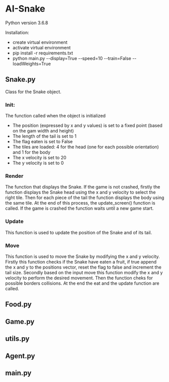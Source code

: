 # AI-Snake
Python version 3.6.8

Installation:
- create virtual environment
- activate virtual environment
- pip install -r requirements.txt 
- python main.py --display=True --speed=10 --train=False --loadWeights=True

## Snake.py
Class for the Snake object. 

### Init:
The function called when the object is initialized

- The position (expressed by x and y values) is set to a fixed point (based on the gam width and height)
-  The length of the tail is set to 1
- The flag eaten is set to False
- The tiles are loaded: 4 for the head (one for each possible orientation) and 1 for the body
- The x velocity is set to 20
- The y velocity is set to 0

### Render
The function that displays the Snake. If the game is not crashed, firstly the function displays the Snake head using the x and y velocity to select the right tile. Then for each piece of the tail the function displays the body using the same tile. At the end of this process, the update_screen() function is called. If the game is crashed the function waits until a new game start.

### Update
This function is used to update the position of the Snake and of its tail.

### Move
This function is used to move the Snake by modifying the x and y velocity. Firstly this function checks if the Snake have eaten a fruit, if true append the x and y to the positions vector, reset the flag to false and increment the tail size. Secondly based on the input move this function modify the x and y velocity to perform the desired movement. Then the function cheks for possible borders collisions. At the end the eat and the update function are called.

## Food.py

## Game.py
## utils.py
## Agent.py
## main.py